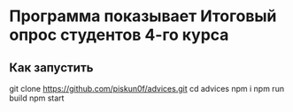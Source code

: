 # Программа показывает Итоговый опрос студентов 4-го курса

## Как запустить

git clone https://github.com/piskun0f/advices.git
cd advices
npm i
npm run build
npm start
